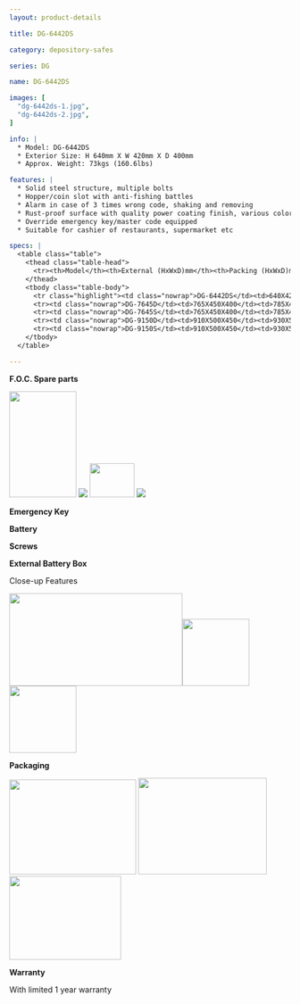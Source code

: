 ```yaml
---
layout: product-details

title: DG-6442DS

category: depository-safes

series: DG

name: DG-6442DS

images: [
  "dg-6442ds-1.jpg",
  "dg-6442ds-2.jpg",
]

info: |
  * Model: DG-6442DS
  * Exterior Size: H 640mm X W 420mm X D 400mm
  * Approx. Weight: 73kgs (160.6lbs)

features: |
  * Solid steel structure, multiple bolts
  * Hopper/coin slot with anti-fishing battles
  * Alarm in case of 3 times wrong code, shaking and removing
  * Rust-proof surface with quality power coating finish, various colors available
  * Override emergency key/master code equipped
  * Suitable for cashier of restaurants, supermarket etc

specs: |
  <table class="table">
    <thead class="table-head">
      <tr><th>Model</th><th>External (HxWxD)mm</th><th>Packing (HxWxD)mm</th><th>Weight (kg)</th><th>Door (mm)</th><th>Body (mm)</th><th>20’FCL (pcs)</th></tr>
    </thead>
    <tbody class="table-body">
      <tr class="highlight"><td class="nowrap">DG-6442DS</td><td>640X420X400</td><td>660X440X450</td><td>73</td><td>10</td><td>6</td><td>230</td></tr>
      <tr><td class="nowrap">DG-7645D</td><td>765X450X400</td><td>785X470X450</td><td>92</td><td>10</td><td>6</td><td>175</td></tr>
      <tr><td class="nowrap">DG-7645S</td><td>765X450X400</td><td>785X470X450</td><td>86</td><td>10</td><td>6</td><td>175</td></tr>
      <tr><td class="nowrap">DG-9150D</td><td>910X500X450</td><td>930X520X500</td><td>120</td><td>10</td><td>6</td><td>125</td></tr>
      <tr><td class="nowrap">DG-9150S</td><td>910X500X450</td><td>930X520X500</td><td>115</td><td>10</td><td>6</td><td>125</td></tr>
    </tbody>
  </table>

---
```


**F.O.C. Spare parts**

<img alt="" src="{IMAGE_CDN}/dg-6442ds-3.jpg" style="width: 120px; height: 190px;" />

<img src="{IMAGE_CDN}/dg-6442ds-4.jpg" />

<img alt="" src="{IMAGE_CDN}/dg-6442ds-5.jpg" style="width: 80px; height: 61px;" />

<img src="{IMAGE_CDN}/dg-6442ds-6.jpg" />

**Emergency Key**

**Battery**

**Screws**

**External Battery Box**

Close-up Features

<img alt="" src="{IMAGE_CDN}/dg-6442ds-7.jpg" style="width: 310px; height: 166px;" /><img alt="" src="{IMAGE_CDN}/dg-6442ds-8.jpg" style="width: 120px; height: 120px;" /><img alt="" src="{IMAGE_CDN}/dg-6442ds-9.jpg" style="width: 120px; height: 120px;" />

**Packaging**

<img alt="" src="{IMAGE_CDN}/dg-6442ds-10.jpg" style="width: 227px; height: 170px;" />

<img alt="" src="{IMAGE_CDN}/dg-6442ds-11.jpg" style="width: 230px; height: 173px;" />

<img alt="" src="{IMAGE_CDN}/dg-6442ds-12.jpg" style="width: 200px; height: 150px;" />

**Warranty**

With limited 1 year warranty
